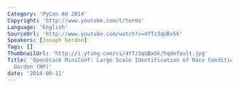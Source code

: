 ```yaml
---
Category: 'PyCon AU 2014'
Copyright: 'http://www.youtube.com/t/terms'
Language: 'English'
SourceUrl: 'http://www.youtube.com/watch?v=4YTz3qUBxSk'
Speakers: [Joseph Gordon]
Tags: []
ThumbnailUrl: 'http://i.ytimg.com/vi/4YTz3qUBxSk/hqdefault.jpg'
Title: 'OpenStack MiniConf: Large Scale Identification of Race Conditions  by Joseph
  Gordon (HP)'
date: '2014-08-11'
---
```

